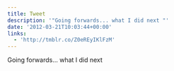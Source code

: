 ```yaml
---
title: Tweet
description: '"Going forwards... what I did next "'
date: '2012-03-21T10:03:44+00:00'
links:
  - 'http://tmblr.co/Z0eREyIKlFzM'
---
```

Going forwards... what I did next 
